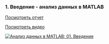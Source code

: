 ### 1. Введение - анализ данных в MATLAB

[Посмотреть отчет](https://github.com/ETMC-Exponenta/Data-Analysis-in-MATLAB-2018/blob/master/1_Intro/analysis_intro.pdf)

[Посмотреть видео](http://www.youtube.com/watch?v=1d823SnprCY)

[![Анализ данных в MATLAB: 01. Введение](http://img.youtube.com/vi/1d823SnprCY/mqdefault.jpg)](http://www.youtube.com/watch?v=1d823SnprCY)